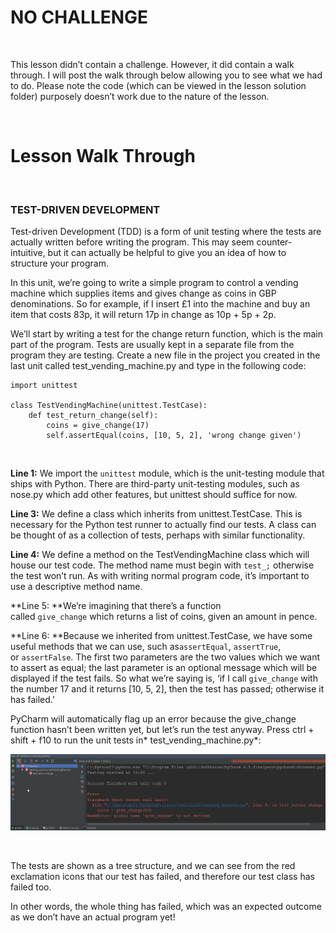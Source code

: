 NO CHALLENGE
============

 

This lesson didn’t contain a challenge. However, it did contain a walk through.
I will post the walk through below allowing you to see what we had to do. Please
note the code (which can be viewed in the lesson solution folder) purposely
doesn’t work due to the nature of the lesson.

 

Lesson Walk Through
===================

 

### TEST-DRIVEN DEVELOPMENT

Test-driven Development (TDD) is a form of unit testing where the tests are
actually written before writing the program. This may seem counter-intuitive,
but it can actually be helpful to give you an idea of how to structure your
program.

In this unit, we’re going to write a simple program to control a vending machine
which supplies items and gives change as coins in GBP denominations. So for
example, if I insert £1 into the machine and buy an item that costs 83p, it will
return 17p in change as 10p + 5p + 2p.

We’ll start by writing a test for the change return function, which is the main
part of the program. Tests are usually kept in a separate file from the program
they are testing. Create a new file in the project you created in the last unit
called test\_vending\_machine.py and type in the following code:

~~~~~~~~~~~~~~~~~~~~~~~~~~~~~~~~~~~~~~~~~~~~~~~~~~~~~~~~~~~~~~~~~~~~~~~~~~~~~~~~
import unittest
 
class TestVendingMachine(unittest.TestCase):
    def test_return_change(self):
        coins = give_change(17)
        self.assertEqual(coins, [10, 5, 2], 'wrong change given')
~~~~~~~~~~~~~~~~~~~~~~~~~~~~~~~~~~~~~~~~~~~~~~~~~~~~~~~~~~~~~~~~~~~~~~~~~~~~~~~~

 

**Line 1:** We import the `unittest` module, which is the unit-testing module
that ships with Python. There are third-party unit-testing modules, such as
nose.py which add other features, but unittest should suffice for now.

**Line 3:** We define a class which inherits from unittest.TestCase. This is
necessary for the Python test runner to actually find our tests. A class can be
thought of as a collection of tests, perhaps with similar functionality.

**Line 4:** We define a method on the TestVendingMachine class which will house
our test code. The method name must begin with `test_;` otherwise the test won’t
run. As with writing normal program code, it’s important to use a descriptive
method name.

**Line 5: **We’re imagining that there’s a function called `give_change` which
returns a list of coins, given an amount in pence.

**Line 6: **Because we inherited from unittest.TestCase, we have some useful
methods that we can use, such as`assertEqual`, `assertTrue`,
or `assertFalse`. The first two parameters are the two values which we want to
assert as equal; the last parameter is an optional message which will be
displayed if the test fails. So what we’re saying is, ‘if I
call `give_change` with the number 17 and it returns [10, 5, 2], then the test
has passed; otherwise it has failed.’

PyCharm will automatically flag up an error because the give\_change function
hasn’t been written yet, but let’s run the test anyway. Press ctrl + shift +
f10 to run the unit tests in* test\_vending\_machine.py*:

![](img/img1.png)

 

The tests are shown as a tree structure, and we can see from the red exclamation
icons that our test has failed, and therefore our test class has failed too.

In other words, the whole thing has failed, which was an expected outcome as we
don’t have an actual program yet!
